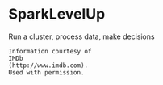 # SparkLevelUp
Run a cluster, process data, make decisions

```
Information courtesy of
IMDb
(http://www.imdb.com).
Used with permission.
```
